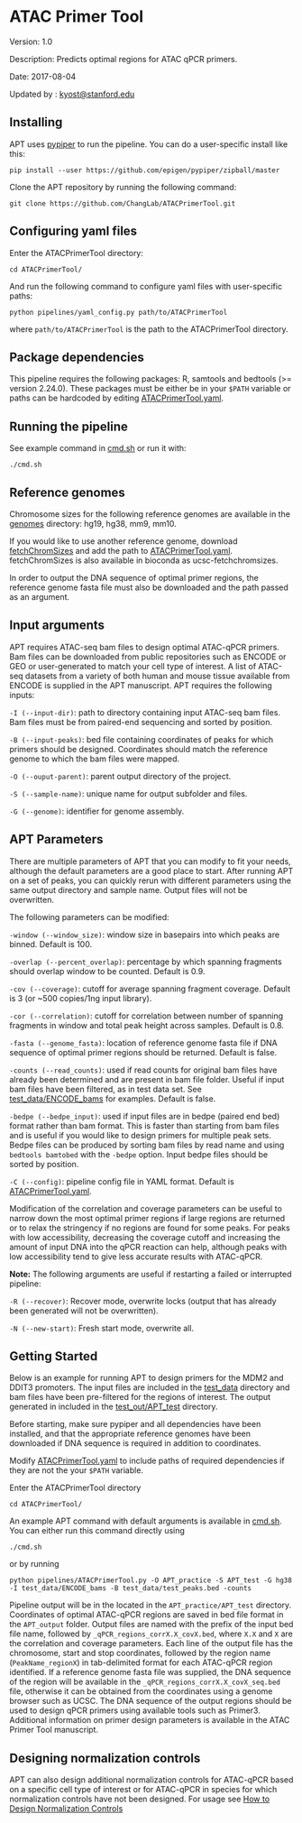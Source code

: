 # ATAC Primer Tool

Version: 1.0

Description: Predicts optimal regions for ATAC qPCR primers.

Date: 2017-08-04

Updated by : kyost@stanford.edu

## Installing

APT uses [pypiper](https://github.com/epigen/pypiper) to run the pipeline. You can do a user-specific install like this:

```
pip install --user https://github.com/epigen/pypiper/zipball/master
```

Clone the APT repository by running the following command:

```
git clone https://github.com/ChangLab/ATACPrimerTool.git
```

## Configuring yaml files

Enter the ATACPrimerTool directory:

```
cd ATACPrimerTool/
```

And run the following command to configure yaml files with user-specific paths:
```
python pipelines/yaml_config.py path/to/ATACPrimerTool
```
where `path/to/ATACPrimerTool` is the path to the ATACPrimerTool directory.
 
## Package dependencies

This pipeline requires the following packages: R, samtools and bedtools (>= version 2.24.0). These packages must be either 
be in your `$PATH` variable or paths can be hardcoded by editing [ATACPrimerTool.yaml](pipelines/ATACPrimerTool_config.yaml). 

## Running the pipeline

See example command in [cmd.sh](cmd.sh) or run it with:

```
./cmd.sh
```


## Reference genomes

Chromosome sizes for the following reference genomes are available in the [genomes](genomes/) directory: hg19, hg38, mm9, mm10.  

If you would like to use another reference genome, download [fetchChromSizes](https://www.google.com/url?sa=t&rct=j&q=&esrc=s&source=web&cd=1&ved=0ahUKEwjR1Oi9-sjVAhUQ7GMKHZ0CChsQFggoMAA&url=http%3A%2F%2Fhgdownload.cse.ucsc.edu%2Fadmin%2Fexe%2Flinux.x86_64%2FfetchChromSizes&usg=AFQjCNFl70SKF51EO0cC9FBsVAIZpLc0kg) and add the path to 
[ATACPrimerTool.yaml](pipelines/ATACPrimerTool_config.yaml).  fetchChromSizes is also available in bioconda as ucsc-fetchchromsizes.

In order to output the DNA sequence of optimal primer regions, the reference genome fasta file must also be downloaded and the path passed as an argument.  

## Input arguments

APT requires ATAC-seq bam files to design optimal ATAC-qPCR primers.  Bam files can be downloaded from public repositories such as ENCODE or GEO or user-generated to match your cell type of interest.  A list of ATAC-seq datasets from a variety of both human and mouse tissue available from ENCODE is supplied in the APT manuscript.  APT requires the following inputs:

`-I (--input-dir)`: path to directory containing input ATAC-seq bam files. Bam files must be from paired-end sequencing and sorted by position.  

`-B (--input-peaks)`: bed file containing coordinates of peaks for which primers should be designed.  Coordinates should match the reference genome to which the bam files were mapped.

`-O (--ouput-parent)`: parent output directory of the project.

`-S (--sample-name)`: unique name for output subfolder and files.

`-G (--genome)`: identifier for genome assembly.

## APT Parameters

There are multiple parameters of APT that you can modify to fit your needs, although the default parameters are a good place to start. After running APT on a set of peaks, you can quickly rerun with different parameters using the same output directory and sample name. Output files will not be overwritten.   

The following parameters can be modified:

`-window (--window_size)`: window size in basepairs into which peaks are binned. Default is 100.

`-overlap (--percent_overlap)`: percentage by which spanning fragments should overlap window to be counted. Default is 0.9.

`-cov (--coverage)`: cutoff for average spanning fragment coverage.  Default is 3 (or ~500 copies/1ng input library).

`-cor (--correlation)`: cutoff for correlation between number of spanning fragments in window and total peak height across samples.  Default is 0.8.

`-fasta (--genome_fasta)`: location of reference genome fasta file if DNA sequence of optimal primer regions should be returned.  Default is false. 

`-counts (--read_counts)`: used if read counts for original bam files have already been determined and are present in bam file folder.  Useful if input bam files have been filtered, as in test data set.  See [test_data/ENCODE_bams](test_data/ENCODE_bams) for examples.  Default is false.

`-bedpe (--bedpe_input)`: used if input files are in bedpe (paired end bed) format rather than bam format.  This is faster than starting from bam files and is useful if you would like to design primers for multiple peak sets.  Bedpe files can be produced by sorting bam files by read name and using `bedtools bamtobed` with the `-bedpe` option.  Input bedpe files should be sorted by position.

`-C (--config)`: pipeline config file in YAML format.  Default is [ATACPrimerTool.yaml](pipelines/ATACPrimerTool_config.yaml).


Modification of the correlation and coverage parameters can be useful to narrow down the most optimal primer regions if large regions are returned or to relax the stringency if no regions are found for some peaks. For peaks with low accessibility, decreasing the coverage cutoff and increasing the amount of input DNA into the qPCR reaction can help, although peaks with low accessibility tend to give less accurate results with ATAC-qPCR.


**Note:** The following arguments are useful if restarting a failed or interrupted pipeline:

`-R (--recover)`: Recover mode, overwrite locks (output that has already been generated will not be overwritten).

`-N (--new-start)`: Fresh start mode, overwrite all.


## Getting Started

Below is an example for running APT to design primers for the MDM2 and DDIT3 promoters.  The input files are included in the [test_data](test_data/) 
directory and bam files have been pre-filtered for the regions of interest. The output generated in included in the [test_out/APT_test](test_out/APT_test) directory.

Before starting, make sure pypiper and all dependencies have been installed, and that the appropriate reference genomes have been downloaded if DNA sequence is required in addition to coordinates.  

Modify [ATACPrimerTool.yaml](pipelines/ATACPrimerTool_config.yaml) to include paths of required dependencies if they are not the your `$PATH` variable.

Enter the ATACPrimerTool directory

```
cd ATACPrimerTool/
```

An example APT command with default arguments is available in [cmd.sh](cmd.sh).  You can either run this command directly using

```
./cmd.sh
```

or by running

```
python pipelines/ATACPrimerTool.py -O APT_practice -S APT_test -G hg38 -I test_data/ENCODE_bams -B test_data/test_peaks.bed -counts
```

Pipeline output will be in the located in the `APT_practice/APT_test` directory.  Coordinates of optimal ATAC-qPCR regions are saved in bed file format in the `APT_output` folder. Output files are named with the prefix of the input bed file name, followed by `_qPCR_regions_corrX.X_covX.bed`, where `X.X` and `X` are the correlation and coverage parameters.  Each line of the output file has the chromosome, start and stop coordinates, followed by the region name (`PeakName_regionX`) in tab-delimited format for each ATAC-qPCR region identified.  If a reference genome fasta file was supplied, the DNA sequence of the region will be available in the `_qPCR_regions_corrX.X_covX_seq.bed` file, otherwise it can be obtained from the coordinates using a genome browser such as UCSC.  The DNA sequence of the output regions should be used to design qPCR primers using available tools such as Primer3.  Additional information on primer design parameters is available in the ATAC Primer Tool manuscript.  

## Designing normalization controls

APT can also design additional normalization controls for ATAC-qPCR based on a specific cell type of interest or for ATAC-qPCR in species
for which normalization controls have not been designed.  For usage see [How to Design Normalization Controls](How_to_design_normalization_controls.md)